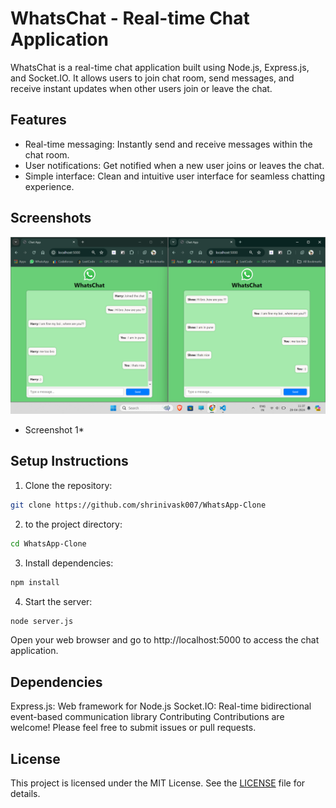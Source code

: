 # WhatsChat - Real-time Chat Application

WhatsChat is a real-time chat application built using Node.js, Express.js, and Socket.IO. It allows users to join chat room, send messages, and receive instant updates when other users join or leave the chat.

## Features

- Real-time messaging: Instantly send and receive messages within the chat room.
- User notifications: Get notified when a new user joins or leaves the chat.
- Simple interface: Clean and intuitive user interface for seamless chatting experience.

## Screenshots

![Screenshot 1](Demo.png)
* Screenshot 1*


## Setup Instructions

1. Clone the repository:

```bash
git clone https://github.com/shrinivask007/WhatsApp-Clone
```

2. to the project directory:
```bash
cd WhatsApp-Clone
```
3. Install dependencies:
```bash
npm install
```
4. Start the server:
```bash
node server.js
```
Open your web browser and go to http://localhost:5000 to access the chat application.
## Dependencies
Express.js: Web framework for Node.js
Socket.IO: Real-time bidirectional event-based communication library
Contributing
Contributions are welcome! Please feel free to submit issues or pull requests.

## License

This project is licensed under the MIT License. See the [LICENSE](LICENSE) file for details.

